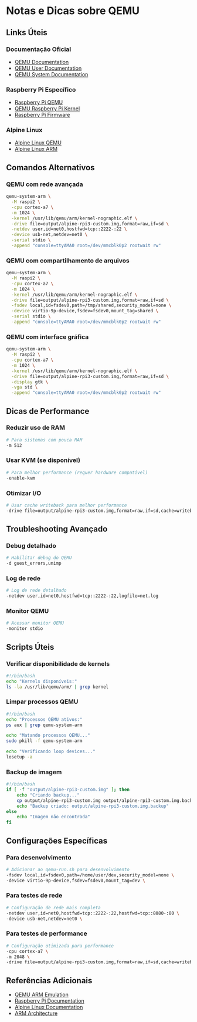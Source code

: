 # Notas e Dicas sobre QEMU

## Links Úteis

### Documentação Oficial
- [QEMU Documentation](https://qemu.readthedocs.io/)
- [QEMU User Documentation](https://qemu.readthedocs.io/en/latest/user/)
- [QEMU System Documentation](https://qemu.readthedocs.io/en/latest/system/)

### Raspberry Pi Específico
- [Raspberry Pi QEMU](https://www.raspberrypi.org/documentation/usage/qemu/)
- [QEMU Raspberry Pi Kernel](https://github.com/dhruvvyas90/qemu-rpi-kernel)
- [Raspberry Pi Firmware](https://github.com/raspberrypi/firmware)

### Alpine Linux
- [Alpine Linux QEMU](https://wiki.alpinelinux.org/wiki/QEMU)
- [Alpine Linux ARM](https://wiki.alpinelinux.org/wiki/ARM)

## Comandos Alternativos

### QEMU com rede avançada
```bash
qemu-system-arm \
  -M raspi2 \
  -cpu cortex-a7 \
  -m 1024 \
  -kernel /usr/lib/qemu/arm/kernel-nographic.elf \
  -drive file=output/alpine-rpi3-custom.img,format=raw,if=sd \
  -netdev user,id=net0,hostfwd=tcp::2222-:22 \
  -device usb-net,netdev=net0 \
  -serial stdio \
  -append "console=ttyAMA0 root=/dev/mmcblk0p2 rootwait rw"
```

### QEMU com compartilhamento de arquivos
```bash
qemu-system-arm \
  -M raspi2 \
  -cpu cortex-a7 \
  -m 1024 \
  -kernel /usr/lib/qemu/arm/kernel-nographic.elf \
  -drive file=output/alpine-rpi3-custom.img,format=raw,if=sd \
  -fsdev local,id=fsdev0,path=/tmp/shared,security_model=none \
  -device virtio-9p-device,fsdev=fsdev0,mount_tag=shared \
  -serial stdio \
  -append "console=ttyAMA0 root=/dev/mmcblk0p2 rootwait rw"
```

### QEMU com interface gráfica
```bash
qemu-system-arm \
  -M raspi2 \
  -cpu cortex-a7 \
  -m 1024 \
  -kernel /usr/lib/qemu/arm/kernel-nographic.elf \
  -drive file=output/alpine-rpi3-custom.img,format=raw,if=sd \
  -display gtk \
  -vga std \
  -append "console=ttyAMA0 root=/dev/mmcblk0p2 rootwait rw"
```

## Dicas de Performance

### Reduzir uso de RAM
```bash
# Para sistemas com pouca RAM
-m 512
```

### Usar KVM (se disponível)
```bash
# Para melhor performance (requer hardware compatível)
-enable-kvm
```

### Otimizar I/O
```bash
# Usar cache writeback para melhor performance
-drive file=output/alpine-rpi3-custom.img,format=raw,if=sd,cache=writeback
```

## Troubleshooting Avançado

### Debug detalhado
```bash
# Habilitar debug do QEMU
-d guest_errors,unimp
```

### Log de rede
```bash
# Log de rede detalhado
-netdev user,id=net0,hostfwd=tcp::2222-:22,logfile=net.log
```

### Monitor QEMU
```bash
# Acessar monitor QEMU
-monitor stdio
```

## Scripts Úteis

### Verificar disponibilidade de kernels
```bash
#!/bin/bash
echo "Kernels disponíveis:"
ls -la /usr/lib/qemu/arm/ | grep kernel
```

### Limpar processos QEMU
```bash
#!/bin/bash
echo "Processos QEMU ativos:"
ps aux | grep qemu-system-arm

echo "Matando processos QEMU..."
sudo pkill -f qemu-system-arm

echo "Verificando loop devices..."
losetup -a
```

### Backup de imagem
```bash
#!/bin/bash
if [ -f "output/alpine-rpi3-custom.img" ]; then
    echo "Criando backup..."
    cp output/alpine-rpi3-custom.img output/alpine-rpi3-custom.img.backup
    echo "Backup criado: output/alpine-rpi3-custom.img.backup"
else
    echo "Imagem não encontrada"
fi
```

## Configurações Específicas

### Para desenvolvimento
```bash
# Adicionar ao qemu-run.sh para desenvolvimento
-fsdev local,id=fsdev0,path=/home/user/dev,security_model=none \
-device virtio-9p-device,fsdev=fsdev0,mount_tag=dev \
```

### Para testes de rede
```bash
# Configuração de rede mais completa
-netdev user,id=net0,hostfwd=tcp::2222-:22,hostfwd=tcp::8080-:80 \
-device usb-net,netdev=net0 \
```

### Para testes de performance
```bash
# Configuração otimizada para performance
-cpu cortex-a7 \
-m 2048 \
-drive file=output/alpine-rpi3-custom.img,format=raw,if=sd,cache=writeback \
```

## Referências Adicionais

- [QEMU ARM Emulation](https://wiki.qemu.org/Documentation/Platforms/ARM)
- [Raspberry Pi Documentation](https://www.raspberrypi.org/documentation/)
- [Alpine Linux Documentation](https://docs.alpinelinux.org/)
- [ARM Architecture](https://developer.arm.com/documentation/) 